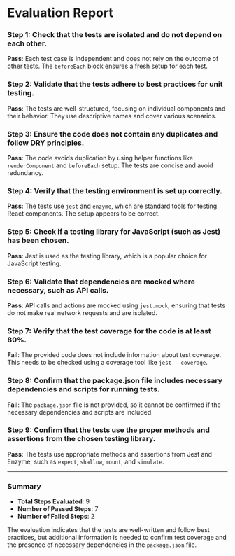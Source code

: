 # Evaluation Report

### Step 1: Check that the tests are isolated and do not depend on each other.
**Pass**: Each test case is independent and does not rely on the outcome of other tests. The `beforeEach` block ensures a fresh setup for each test.

### Step 2: Validate that the tests adhere to best practices for unit testing.
**Pass**: The tests are well-structured, focusing on individual components and their behavior. They use descriptive names and cover various scenarios.

### Step 3: Ensure the code does not contain any duplicates and follow DRY principles.
**Pass**: The code avoids duplication by using helper functions like `renderComponent` and `beforeEach` setup. The tests are concise and avoid redundancy.

### Step 4: Verify that the testing environment is set up correctly.
**Pass**: The tests use `jest` and `enzyme`, which are standard tools for testing React components. The setup appears to be correct.

### Step 5: Check if a testing library for JavaScript (such as Jest) has been chosen.
**Pass**: Jest is used as the testing library, which is a popular choice for JavaScript testing.

### Step 6: Validate that dependencies are mocked where necessary, such as API calls.
**Pass**: API calls and actions are mocked using `jest.mock`, ensuring that tests do not make real network requests and are isolated.

### Step 7: Verify that the test coverage for the code is at least 80%.
**Fail**: The provided code does not include information about test coverage. This needs to be checked using a coverage tool like `jest --coverage`.

### Step 8: Confirm that the package.json file includes necessary dependencies and scripts for running tests.
**Fail**: The `package.json` file is not provided, so it cannot be confirmed if the necessary dependencies and scripts are included.

### Step 9: Confirm that the tests use the proper methods and assertions from the chosen testing library.
**Pass**: The tests use appropriate methods and assertions from Jest and Enzyme, such as `expect`, `shallow`, `mount`, and `simulate`.

---

### Summary
- **Total Steps Evaluated**: 9
- **Number of Passed Steps**: 7
- **Number of Failed Steps**: 2

The evaluation indicates that the tests are well-written and follow best practices, but additional information is needed to confirm test coverage and the presence of necessary dependencies in the `package.json` file.